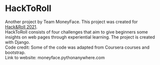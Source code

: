 
# HackToRoll

Another project by Team MoneyFace. This project was created for [Hack&Roll 2021](https://devpost.com/software/hacktoroll). <br>
HackToRoll consists of four challenges that aim to give beginners some insights on web pages through experiential learning. 
The project is created with Django. <br>
Code credit: Some of the code was adapted from Coursera courses and bootstrap. <br>
Link to website: moneyface.pythonanywhere.com <br>

